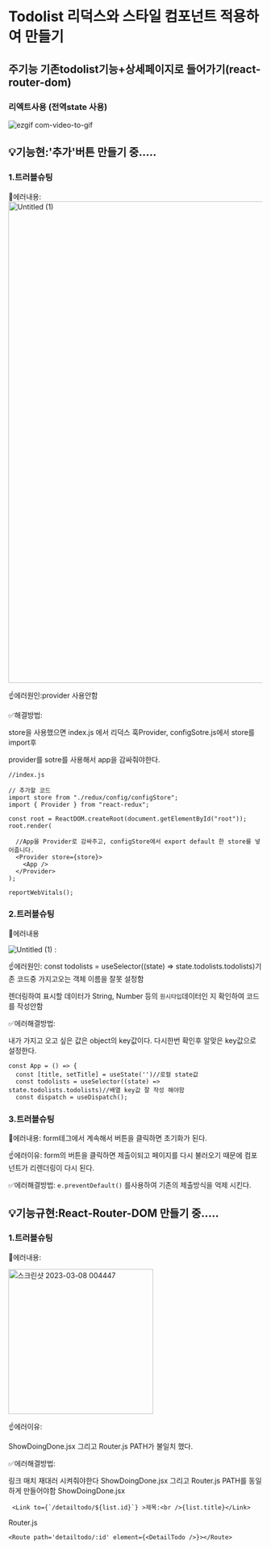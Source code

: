 # Todolist 리덕스와 스타일 컴포넌트 적용하여 만들기
## 주기능 기존todolist기능+상세페이지로 들어가기(react-router-dom)
###  리엑트사용 (전역state 사용)

![ezgif com-video-to-gif](https://user-images.githubusercontent.com/105100315/223604328-c77525ac-3aa0-4bac-972b-99eac731718c.gif)




## 💡기능현:'추가'버튼 만들기 중.....


### 1.트러블슈팅

🤔에러내용:
<img width="953" alt="Untitled (1)" src="https://user-images.githubusercontent.com/105100315/223053059-a73b702d-aaf4-4ffb-94f4-806512de69b2.png">

☝️에러원인:provider 사용안함

✅해결방법:

store을 사용했으면 index.js 에서 리덕스 훅Provider, configSotre.js에서 store를 import후 

provider를 sotre를 사용해서 app을 감싸줘야한다.
```
//index.js

// 추가할 코드
import store from "./redux/config/configStore";
import { Provider } from "react-redux";

const root = ReactDOM.createRoot(document.getElementById("root"));
root.render(

  //App을 Provider로 감싸주고, configStore에서 export default 한 store를 넣어줍니다.
  <Provider store={store}>
    <App />
  </Provider>
);

reportWebVitals();
```


### 2.트러블슈팅

🤔에러내용

![Untitled (1)](https://user-images.githubusercontent.com/105100315/223053697-d1fa929f-3989-4556-8474-42d8c0c28a37.png)
:

☝️에러원인:
const todolists = useSelector((state) => state.todolists.todolists)기존 코드중 가지고오는 객체 이름을 잘못 설정함 

렌더링하여 표시할 데이터가 String, Number 등의 `원시타입`데이터인 지 확인하여 코드를 작성안함

✅에러해결방법:

내가 가지고 오고 싶은 값은 object의 key값이다. 다시한번 확인후 알맞은 key값으로 설정한다.
```
const App = () => {
  const [title, setTitle] = useState('')//로컬 state값 
  const todolists = useSelector((state) => state.todolists.todolists)//배열 key값 잘 작성 해야함
  const dispatch = useDispatch();
```


### 3.트러블슈팅
🤔에러내용:
form테그에서 계속해서 버튼을 클릭하면 초기화가 된다.

☝️에러이유:
form의 버튼을 클릭하면 제출이되고 페이지를 다시 불러오기 때문에 컴포넌트가 리렌더링이 다시 된다.

✅에러해결방법:
`e.preventDefault()` 를사용하여 기존의 제출방식을 억제 시킨다.


## 💡기능규현:React-Router-DOM 만들기 중.....

### 1.트러블슈팅

🤔에러내용:

<img width="287" alt="스크린샷 2023-03-08 004447" src="https://user-images.githubusercontent.com/105100315/223605335-c2ef3a30-8fe0-4c3e-a2ae-fce7e2c45751.png">



☝️에러이유:

 ShowDoingDone.jsx 그리고 Router.js PATH가 불일치 했다.

✅에러해결방법:

링크 매치 재대러 시켜줘야한다  ShowDoingDone.jsx 그리고 Router.js  PATH를 동일하게 만들어야함
ShowDoingDone.jsx
```
 <Link to={`/detailtodo/${list.id}`} >제목:<br />{list.title}</Link>
```
Router.js
```
<Route path='detailtodo/:id' element={<DetailTodo />}></Route>
```
